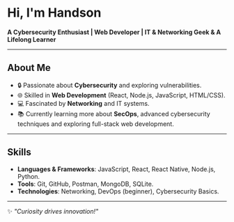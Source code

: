 #  Hi, I'm Handson

**A Cybersecurity Enthusiast | Web Developer | IT & Networking Geek & A Lifelong Learner**  

---

##  About Me  
- 🔒 Passionate about **Cybersecurity** and exploring vulnerabilities.  
- 🌐 Skilled in **Web Development** (React, Node.js, JavaScript, HTML/CSS).  
- 💻 Fascinated by **Networking** and IT systems.  
- 📚 Currently learning more about **SecOps**, advanced cybersecurity techniques and exploring full-stack web development.  

---

##  Skills  
- **Languages & Frameworks**: JavaScript, React, React Native, Node.js, Python.  
- **Tools**: Git, GitHub, Postman, MongoDB, SQLite.  
- **Technologies**: Networking, DevOps (beginner), Cybersecurity Basics.  

---


✨ *"Curiosity drives innovation!"*  
